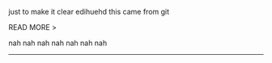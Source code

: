 just to make it clear
edihuehd
this came from git

READ MORE >

nah nah nah nah nah nah nah
_____________________
